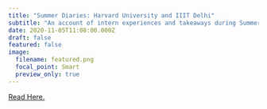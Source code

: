 ```yaml
---
title: "Summer Diaries: Harvard University and IIIT Delhi"
subtitle: "An account of intern experiences and takeaways during Summer 2020. "
date: 2020-11-05T11:08:00.000Z
draft: false
featured: false
image:
  filename: featured.png
  focal_point: Smart
  preview_only: true
---
```

[Read Here. ](http://watchout.iitr.ac.in/2020/11/summer-diaries-harvard-university-and-iiit-delhi?fbclid=IwAR2DMDyCfxoNTsSgZ9auZJvZGJRbjznAIunAgU1Qi6APd--Im_9EpT22CeQ)
